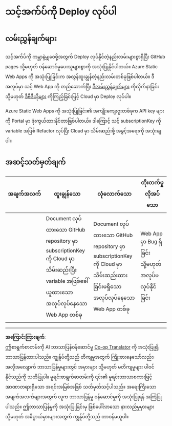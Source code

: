 <!--
CO_OP_TRANSLATOR_METADATA:
{
  "original_hash": "0ccdc1faa676a485c4c6ecbddb9f9067",
  "translation_date": "2025-08-28T16:57:48+00:00",
  "source_file": "3-transport/lessons/3-visualize-location-data/assignment.md",
  "language_code": "my"
}
-->
# သင့်အက်ပ်ကို Deploy လုပ်ပါ

## လမ်းညွှန်ချက်များ

သင့်အက်ပ်ကို ကမ္ဘာနဲ့မျှဝေဖို့အတွက် Deploy လုပ်နိုင်တဲ့နည်းလမ်းများစွာရှိပြီး GitHub pages သို့မဟုတ် ဝန်ဆောင်မှုပေးသူများစွာကို အသုံးပြုနိုင်ပါတယ်။ Azure Static Web Apps ကို အသုံးပြုခြင်းက အလွန်ထူးချွန်တဲ့နည်းလမ်းတစ်ခုဖြစ်ပါတယ်။ ဒီအလုပ်မှာ သင့် Web App ကို တည်ဆောက်ပြီး [ဒီလမ်းညွှန်ချက်များ](https://github.com/Azure/static-web-apps-cli) ကိုလိုက်နာခြင်း သို့မဟုတ် [ဒီဗီဒီယိုများ](https://www.youtube.com/watch?v=ADVGIXciYn8&list=PLlrxD0HtieHgMPeBaDQFx9yNuFxx6S1VG&index=3) ကိုကြည့်ခြင်းဖြင့် Cloud မှာ Deploy လုပ်ပါ။

Azure Static Web Apps ကို အသုံးပြုခြင်း၏ အကျိုးကျေးဇူးတစ်ခုက API key များကို Portal မှာ ဖုံးကွယ်ထားနိုင်တာဖြစ်ပါတယ်။ ဒါကြောင့် သင့် subscriptionKey ကို variable အဖြစ် Refactor လုပ်ပြီး Cloud မှာ သိမ်းဆည်းဖို့ အခွင့်အရေးကို အသုံးချပါ။

## အဆင့်သတ်မှတ်ချက်

| အချက်အလက် | ထူးချွန်သော                                                                                                                               | လုံလောက်သော                                                                                                            | တိုးတက်မှုလိုအပ်သော                                   |
| -------- | --------------------------------------------------------------------------------------------------------------------------------------- | ------------------------------------------------------------------------------------------------------------------- | --------------------------------------------------- |
|          | Document လုပ်ထားသော GitHub repository မှာ subscriptionKey ကို Cloud မှာ သိမ်းဆည်းပြီး variable အဖြစ်ခေါ်ယူထားသော အလုပ်လုပ်နေသော Web App တစ်ခု | Document လုပ်ထားသော GitHub repository မှာ subscriptionKey ကို Cloud မှာ သိမ်းဆည်းထားခြင်းမရှိသော အလုပ်လုပ်နေသော Web App တစ်ခု | Web App မှာ Bug ရှိခြင်း သို့မဟုတ် အလုပ်မလုပ်နိုင်ခြင်း |

---

**အကြောင်းကြားချက်**:  
ဤစာရွက်စာတမ်းကို AI ဘာသာပြန်ဝန်ဆောင်မှု [Co-op Translator](https://github.com/Azure/co-op-translator) ကို အသုံးပြု၍ ဘာသာပြန်ထားပါသည်။ ကျွန်ုပ်တို့သည် တိကျမှုအတွက် ကြိုးစားနေသော်လည်း၊ အလိုအလျောက် ဘာသာပြန်မှုများတွင် အမှားများ သို့မဟုတ် မတိကျမှုများ ပါဝင်နိုင်သည်ကို သတိပြုပါ။ မူရင်းစာရွက်စာတမ်းကို ၎င်း၏ မူရင်းဘာသာစကားဖြင့် အာဏာတရားရှိသော အရင်းအမြစ်အဖြစ် သတ်မှတ်သင့်ပါသည်။ အရေးကြီးသော အချက်အလက်များအတွက် လူက ဘာသာပြန်မှု ဝန်ဆောင်မှုကို အသုံးပြုရန် အကြံပြုပါသည်။ ဤဘာသာပြန်မှုကို အသုံးပြုခြင်းမှ ဖြစ်ပေါ်လာသော နားလည်မှုမှားများ သို့မဟုတ် အဓိပ္ပာယ်မှားများအတွက် ကျွန်ုပ်တို့သည် တာဝန်မယူပါ။